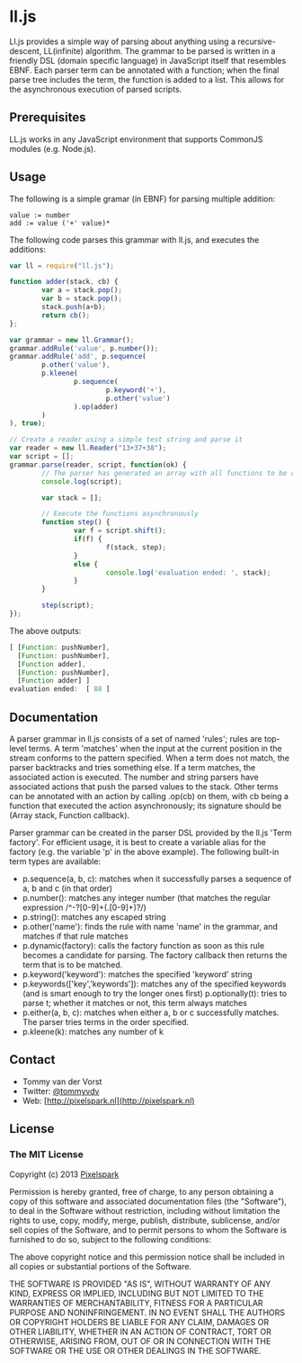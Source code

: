 # ll.js

Ll.js provides a simple way of parsing about anything using a recursive-descent, LL(infinite)
algorithm. The grammar to be parsed is written in a friendly DSL (domain specific language) in
JavaScript itself that resembles EBNF. Each parser term can be annotated with a function; when
the final parse tree includes the term, the function is added to a list. This allows for the 
asynchronous execution of parsed scripts.

## Prerequisites

LL.js works in any JavaScript environment that supports CommonJS modules (e.g. Node.js).

## Usage

The following is a simple gramar (in EBNF) for parsing multiple addition:

````
value := number
add := value ('+' value)*
````

The following code parses this grammar with ll.js, and executes the additions:

````javascript
var ll = require("ll.js");

function adder(stack, cb) {
        var a = stack.pop();
        var b = stack.pop();
        stack.push(a+b);
        return cb();
};

var grammar = new ll.Grammar();
grammar.addRule('value', p.number());
grammar.addRule('add', p.sequence(
        p.other('value'),
        p.kleene(
                p.sequence(
                        p.keyword('+'),
                        p.other('value')
                ).op(adder)
        )
), true);

// Create a reader using a simple test string and parse it
var reader = new ll.Reader("13+37+38");
var script = [];
grammar.parse(reader, script, function(ok) {
        // The parser has generated an array with all functions to be called in order
        console.log(script);

        var stack = [];

        // Execute the functions asynchronously
        function step() {
                var f = script.shift();
                if(f) {
                        f(stack, step);
                }
                else {
                        console.log('evaluation ended: ', stack);
                }
        }

        step(script);
});
````

The above outputs:

````javascript
[ [Function: pushNumber],
  [Function: pushNumber],
  [Function adder],
  [Function: pushNumber],
  [Function adder] ]
evaluation ended:  [ 88 ]
````

## Documentation

A parser grammar in ll.js consists of a set of named 'rules'; rules are top-level terms. A term
'matches' when the input at the current position in the stream conforms to the pattern specified.
When a term does not match, the parser backtracks and tries something else. If a term matches, the
associated action is executed. The number and string parsers have associated actions that push the
parsed values to the stack. Other terms can be annotated with an action by calling .op(cb) on them,
with cb being a function that executed the action asynchronously; its signature should be 
(Array stack, Function callback).

Parser grammar can be created in the parser DSL provided by the ll.js 'Term 
factory'. For efficient usage, it is best to create a variable alias for the factory
(e.g. the variable 'p' in the above example). The following built-in term types are available:

* p.sequence(a, b, c): matches when it successfully parses a sequence of a, b and c (in that order)
* p.number(): matches any integer number (that matches the regular expression /^\-?[0-9]+(\.[0-9]+)?/)
* p.string(): matches any escaped string
* p.other('name'): finds the rule with name 'name' in the grammar, and matches if that rule matches
* p.dynamic(factory): calls the factory function as soon as this rule becomes a candidate for parsing. The factory callback then returns the term that is to be matched.
* p.keyword('keyword'): matches the specified 'keyword' string
* p.keywords(['key','keywords']): matches any of the specified keywords (and is smart enough to try the longer ones first)
  p.optionally(t): tries to parse t; whether it matches or not, this term always matches
* p.either(a, b, c): matches when either a, b or c successfully matches. The parser tries terms in the order specified.
* p.kleene(k): matches any number of k 


## Contact
- Tommy van der Vorst
- Twitter: [@tommyvdv](http://twitter.com/tommyvdv)
- Web: [http://pixelspark.nl](http://pixelspark.nl)

## License

### The MIT License
Copyright (c) 2013 [Pixelspark](http://pixelspark.nl)

Permission is hereby granted, free of charge, to any person obtaining a copy
of this software and associated documentation files (the "Software"), to deal
in the Software without restriction, including without limitation the rights
to use, copy, modify, merge, publish, distribute, sublicense, and/or sell
copies of the Software, and to permit persons to whom the Software is
furnished to do so, subject to the following conditions:

The above copyright notice and this permission notice shall be included in
all copies or substantial portions of the Software.

THE SOFTWARE IS PROVIDED "AS IS", WITHOUT WARRANTY OF ANY KIND, EXPRESS OR
IMPLIED, INCLUDING BUT NOT LIMITED TO THE WARRANTIES OF MERCHANTABILITY,
FITNESS FOR A PARTICULAR PURPOSE AND NONINFRINGEMENT. IN NO EVENT SHALL THE
AUTHORS OR COPYRIGHT HOLDERS BE LIABLE FOR ANY CLAIM, DAMAGES OR OTHER
LIABILITY, WHETHER IN AN ACTION OF CONTRACT, TORT OR OTHERWISE, ARISING FROM,
OUT OF OR IN CONNECTION WITH THE SOFTWARE OR THE USE OR OTHER DEALINGS IN
THE SOFTWARE.
